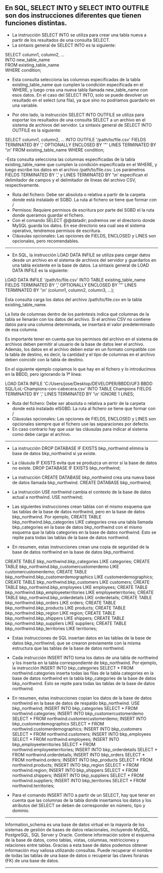 
## En SQL, SELECT INTO y SELECT INTO OUTFILE son dos instrucciones diferentes que tienen funciones distintas.

- La instrucción SELECT INTO se utiliza para crear una tabla nueva a partir de los resultados de una consulta SELECT.
- La sintaxis general de SELECT INTO es la siguiente: 

SELECT column1, column2, ...    
INTO new_table_name  
FROM existing_table_name  
WHERE condition;  
 
- Esta consulta selecciona las columnas especificadas de la tabla existing_table_name que cumplen la condición especificada en el WHERE,
y luego crea una nueva tabla llamada new_table_name con esos datos.
En el caso del SELECT INTO, solo se puede devolver un resultado en el select (una fila), ya que sino no podríamos guardarlo en una variable.

- Por otro lado, la instrucción SELECT INTO OUTFILE se utiliza para exportar los resultados de una consulta SELECT a un archivo en el sistema de archivos del servidor.
La sintaxis general de SELECT INTO OUTFILE es la siguiente:

SELECT column1, column2, ...
INTO OUTFILE '/path/to/file.csv'
FIELDS TERMINATED BY ',' OPTIONALLY ENCLOSED BY '"'
LINES TERMINATED BY '\n'
FROM existing_table_name
WHERE condition;

-Esta consulta selecciona las columnas especificadas de la tabla existing_table_name que cumplen la condición especificada en el WHERE,
y luego escribe los datos en el archivo /path/to/file.csv. Los parámetros FIELDS TERMINATED BY ',' y LINES TERMINATED BY '\n' especifican
el delimitador de campos y el delimitador de líneas del archivo CSV, respectivamente.

- Ruta del fichero: Debe ser absoluta o relativa a partir de la carpeta donde está instalado el
SGBD. La ruta al fichero se tiene que formar con /
- Permisos: Requiere permisos de escritura por parte del SGBD el la ruta donde queramos
guardar el fichero.
- Con el comando SELECT @@datadir; podremos ver el directorio donde MySQL guarda los
datos. En ese directorio sea cual sea el sistema operativo, tendremos permisos de
escritura.
- Cláusulas opcionales: Las opciones de FIELDS, ENCLOSED y LINES son opcionales, pero
recomendables.

-------------------------------------------------------------

- En SQL, la instrucción LOAD DATA INFILE se utiliza para cargar datos desde un archivo en el sistema de archivos del servidor y guardarlos en una tabla existente en la base de datos.
La sintaxis general de LOAD DATA INFILE es la siguiente:

LOAD DATA INFILE '/path/to/file.csv'
INTO TABLE existing_table_name
FIELDS TERMINATED BY ',' OPTIONALLY ENCLOSED BY '"'
LINES TERMINATED BY '\n'
(column1, column2, column3, ...);

Esta consulta carga los datos del archivo /path/to/file.csv en la tabla existing_table_name.

La lista de columnas dentro de los paréntesis indica qué columnas de la tabla se llenarán con los datos del archivo.
Si el archivo CSV no contiene datos para una columna determinada, se insertará el valor predeterminado de esa columna.

Es importante tener en cuenta que los permisos del archivo en el sistema de archivos deben permitir al usuario de la base de datos leer el archivo.
Además, los datos en el archivo deben estar en un formato compatible con la tabla de destino, es decir, la cantidad y el tipo de columnas en el archivo deben coincidir con la tabla de destino.

En el siguiente ejemplo copiamos lo que hay en el fichero y lo introducimos en la BBDD, pero ignorando la 1ª línea:

LOAD DATA INFILE 'C:/Users/jose/Desktop/DEVELOPER/BBDD/UF3 BBDD SQL/LoL-Champions-con-cabecera.csv'
INTO TABLE Champions FIELDS TERMINATED BY ','
LINES TERMINATED BY '\n' IGNORE 1 LINES;

- Ruta del fichero: Debe ser absoluta o relativa a partir de la carpeta donde está instalado elSGBD. La ruta al fichero se tiene que formar con /
- Cláusulas opcionales: Las opciones de FIELDS, ENCLOSED y LINES son opcionales siempre que el fichero use las separaciones por defecto.
- En caso contrario hay que usar las cláusulas para indicar al sistema como debe cargar el archivo.

-------------------------------------------------------------

- La instrucción DROP DATABASE IF EXISTS bkp_northwind elimina la base de datos bkp_northwind si ya existe.
- La cláusula IF EXISTS evita que se produzca un error si la base de datos no existe.
DROP DATABASE IF EXISTS bkp_northwind;

- La instrucción CREATE DATABASE bkp_northwind crea una nueva base de datos llamada bkp_northwind.
CREATE DATABASE bkp_northwind;

- La instrucción USE northwind cambia el contexto de la base de datos actual a northwind.
USE northwind;

- Las siguientes instrucciones crean tablas con el mismo esquema que las tablas de la base de datos northwind, pero en la base de datos bkp_northwind.
Por ejemplo, CREATE TABLE bkp_northwind.bkp_categories LIKE categories crea una tabla llamada bkp_categories en la base de datos bkp_northwind con
el mismo esquema que la tabla categories en la base de datos northwind. Esto se repite para todas las tablas de la base de datos northwind.
- En resumen, estas instrucciones crean una copia de seguridad de la base de datos northwind en la base de datos bkp_northwind.

CREATE TABLE bkp_northwind.bkp_categories LIKE categories;
CREATE TABLE bkp_northwind.bkp_customercustomerdemo LIKE customercustomerdemo;
CREATE TABLE bkp_northwind.bkp_customerdemographics LIKE customerdemographics;
CREATE TABLE bkp_northwind.bkp_customers LIKE customers;
CREATE TABLE bkp_northwind.bkp_employees LIKE employees;
CREATE TABLE bkp_northwind.bkp_employeeterritories LIKE employeeterritories;
CREATE TABLE bkp_northwind.bkp_orderdetails LIKE orderdetails;
CREATE TABLE bkp_northwind.bkp_orders LIKE orders;
CREATE TABLE bkp_northwind.bkp_products LIKE products;
CREATE TABLE bkp_northwind.bkp_region LIKE region;
CREATE TABLE bkp_northwind.bkp_shippers LIKE shippers;
CREATE TABLE bkp_northwind.bkp_suppliers LIKE suppliers;
CREATE TABLE bkp_northwind.bkp_territories LIKE territories;

- Estas instrucciones de SQL insertan datos en las tablas de la base de datos bkp_northwind, que se crearon previamente con la misma estructura
que las tablas de la base de datos northwind.
- Cada instrucción INSERT INTO toma los datos de una tabla de northwind y los inserta en la tabla correspondiente de bkp_northwind.
Por ejemplo, la instrucción INSERT INTO bkp_categories SELECT * FROM northwind.categories inserta todas las filas de la tabla categories en la base
de datos northwind en la tabla bkp_categories de la base de datos bkp_northwind. Esto se repite para todas las tablas de la base de datos northwind.
- En resumen, estas instrucciones copian los datos de la base de datos northwind en la base de datos de respaldo bkp_northwind.
USE bkp_northwind;
INSERT INTO bkp_categories SELECT * FROM northwind.categories;
INSERT INTO bkp_customercustomerdemo SELECT * FROM northwind.customercustomerdemo;
INSERT INTO bkp_customerdemographics SELECT * FROM northwind.customerdemographics;
INSERT INTO bkp_customers SELECT * FROM northwind.customers;
INSERT INTO bkp_employees SELECT * FROM northwind.employees;
INSERT INTO bkp_employeeterritories SELECT * FROM northwind.employeeterritories;
INSERT INTO bkp_orderdetails SELECT * FROM northwind.orderdetails;
INSERT INTO bkp_orders SELECT * FROM northwind.orders;
INSERT INTO bkp_products SELECT * FROM northwind.products;
INSERT INTO bkp_region SELECT * FROM northwind.region;
INSERT INTO bkp_shippers SELECT * FROM northwind.shippers;
INSERT INTO bkp_suppliers SELECT * FROM northwind.suppliers;
INSERT INTO bkp_territories SELECT * FROM northwind.territories;

- Para el comando INSERT INTO a partir de un SELECT, hay que tener en cuenta que las
columnas de la tabla donde insertamos los datos y los atributos del SELECT se deben de
corresponder en número, tipo y dominio.

-------------------------------------------------------------

Information_schema es una base de datos virtual en la mayoría de los sistemas de gestión de bases de datos relacionales, incluyendo MySQL, PostgreSQL, SQL Server y Oracle.
Contiene información sobre el esquema de la base de datos, como tablas, vistas, columnas, restricciones y relaciones entre tablas.
Gracias a esta base de datos podemos obtener información muy valiosa utilizando consultas.
Puede recuperar el nombre de todas las tablas de una base de datos o recuperar las claves foranas (FK) de una base de datos.

-------------------------------------------------------------
